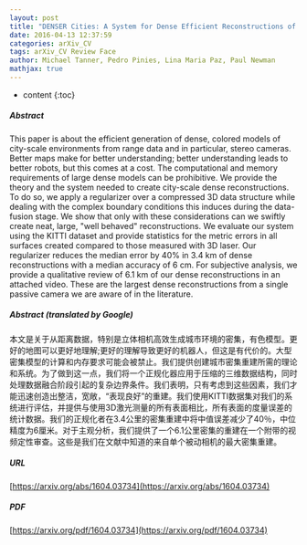 ```yaml
---
layout: post
title: "DENSER Cities: A System for Dense Efficient Reconstructions of Cities"
date: 2016-04-13 12:37:59
categories: arXiv_CV
tags: arXiv_CV Review Face
author: Michael Tanner, Pedro Pinies, Lina Maria Paz, Paul Newman
mathjax: true
---
```


* content
{:toc}

##### Abstract
This paper is about the efficient generation of dense, colored models of city-scale environments from range data and in particular, stereo cameras. Better maps make for better understanding; better understanding leads to better robots, but this comes at a cost. The computational and memory requirements of large dense models can be prohibitive. We provide the theory and the system needed to create city-scale dense reconstructions. To do so, we apply a regularizer over a compressed 3D data structure while dealing with the complex boundary conditions this induces during the data-fusion stage. We show that only with these considerations can we swiftly create neat, large, "well behaved" reconstructions. We evaluate our system using the KITTI dataset and provide statistics for the metric errors in all surfaces created compared to those measured with 3D laser. Our regularizer reduces the median error by 40% in 3.4 km of dense reconstructions with a median accuracy of 6 cm. For subjective analysis, we provide a qualitative review of 6.1 km of our dense reconstructions in an attached video. These are the largest dense reconstructions from a single passive camera we are aware of in the literature.

##### Abstract (translated by Google)
本文是关于从距离数据，特别是立体相机高效生成城市环境的密集，有色模型。更好的地图可以更好地理解;更好的理解导致更好的机器人，但这是有代价的。大型密集模型的计算和内存要求可能会被禁止。我们提供创建城市密集重建所需的理论和系统。为了做到这一点，我们将一个正规化器应用于压缩的三维数据结构，同时处理数据融合阶段引起的复杂边界条件。我们表明，只有考虑到这些因素，我们才能迅速创造出整洁，宽敞，“表现良好”的重建。我们使用KITTI数据集对我们的系统进行评估，并提供与使用3D激光测量的所有表面相比，所有表面的度量误差的统计数据。我们的正规化者在3.4公里的密集重建中将中值误差减少了40％，中位精度为6厘米。对于主观分析，我们提供了一个6.1公里密集的重建在一个附带的视频定性审查。这些是我们在文献中知道的来自单个被动相机的最大密集重建。

##### URL
[https://arxiv.org/abs/1604.03734](https://arxiv.org/abs/1604.03734)

##### PDF
[https://arxiv.org/pdf/1604.03734](https://arxiv.org/pdf/1604.03734)

